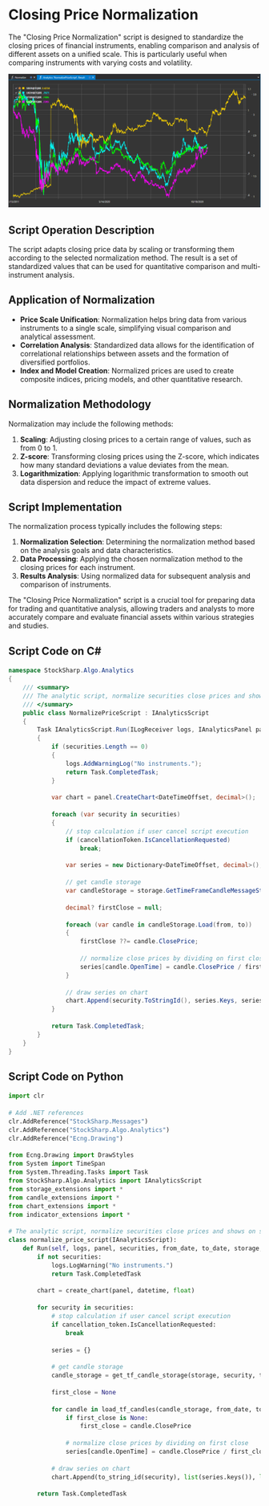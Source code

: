 # Closing Price Normalization

The "Closing Price Normalization" script is designed to standardize the closing prices of financial instruments, enabling comparison and analysis of different assets on a unified scale. This is particularly useful when comparing instruments with varying costs and volatility.

![hydra_analytics_normalize](../../../../images/hydra_analytics_normalize.png)

## Script Operation Description

The script adapts closing price data by scaling or transforming them according to the selected normalization method. The result is a set of standardized values that can be used for quantitative comparison and multi-instrument analysis.

## Application of Normalization

- **Price Scale Unification**: Normalization helps bring data from various instruments to a single scale, simplifying visual comparison and analytical assessment.
- **Correlation Analysis**: Standardized data allows for the identification of correlational relationships between assets and the formation of diversified portfolios.
- **Index and Model Creation**: Normalized prices are used to create composite indices, pricing models, and other quantitative research.

## Normalization Methodology

Normalization may include the following methods:

1. **Scaling**: Adjusting closing prices to a certain range of values, such as from 0 to 1.
2. **Z-score**: Transforming closing prices using the Z-score, which indicates how many standard deviations a value deviates from the mean.
3. **Logarithmization**: Applying logarithmic transformation to smooth out data dispersion and reduce the impact of extreme values.

## Script Implementation

The normalization process typically includes the following steps:

1. **Normalization Selection**: Determining the normalization method based on the analysis goals and data characteristics.
2. **Data Processing**: Applying the chosen normalization method to the closing prices for each instrument.
3. **Results Analysis**: Using normalized data for subsequent analysis and comparison of instruments.

The "Closing Price Normalization" script is a crucial tool for preparing data for trading and quantitative analysis, allowing traders and analysts to more accurately compare and evaluate financial assets within various strategies and studies.

## Script Code on C#

```cs
namespace StockSharp.Algo.Analytics
{
	/// <summary>
	/// The analytic script, normalize securities close prices and shows on same chart.
	/// </summary>
	public class NormalizePriceScript : IAnalyticsScript
	{
		Task IAnalyticsScript.Run(ILogReceiver logs, IAnalyticsPanel panel, SecurityId[] securities, DateTime from, DateTime to, IStorageRegistry storage, IMarketDataDrive drive, StorageFormats format, TimeSpan timeFrame, CancellationToken cancellationToken)
		{
			if (securities.Length == 0)
			{
				logs.AddWarningLog("No instruments.");
				return Task.CompletedTask;
			}

			var chart = panel.CreateChart<DateTimeOffset, decimal>();

			foreach (var security in securities)
			{
				// stop calculation if user cancel script execution
				if (cancellationToken.IsCancellationRequested)
					break;

				var series = new Dictionary<DateTimeOffset, decimal>();

				// get candle storage
				var candleStorage = storage.GetTimeFrameCandleMessageStorage(security, timeFrame, drive, format);

				decimal? firstClose = null;

				foreach (var candle in candleStorage.Load(from, to))
				{
					firstClose ??= candle.ClosePrice;

					// normalize close prices by dividing on first close
					series[candle.OpenTime] = candle.ClosePrice / firstClose.Value;
				}

				// draw series on chart
				chart.Append(security.ToStringId(), series.Keys, series.Values);
			}

			return Task.CompletedTask;
		}
	}
}
```

## Script Code on Python

```python
import clr

# Add .NET references
clr.AddReference("StockSharp.Messages")
clr.AddReference("StockSharp.Algo.Analytics")
clr.AddReference("Ecng.Drawing")

from Ecng.Drawing import DrawStyles
from System import TimeSpan
from System.Threading.Tasks import Task
from StockSharp.Algo.Analytics import IAnalyticsScript
from storage_extensions import *
from candle_extensions import *
from chart_extensions import *
from indicator_extensions import *

# The analytic script, normalize securities close prices and shows on same chart.
class normalize_price_script(IAnalyticsScript):
	def Run(self, logs, panel, securities, from_date, to_date, storage, drive, format, time_frame, cancellation_token):
		if not securities:
			logs.LogWarning("No instruments.")
			return Task.CompletedTask

		chart = create_chart(panel, datetime, float)

		for security in securities:
			# stop calculation if user cancel script execution
			if cancellation_token.IsCancellationRequested:
				break

			series = {}

			# get candle storage
			candle_storage = get_tf_candle_storage(storage, security, time_frame, drive, format)

			first_close = None

			for candle in load_tf_candles(candle_storage, from_date, to_date):
				if first_close is None:
					first_close = candle.ClosePrice

				# normalize close prices by dividing on first close
				series[candle.OpenTime] = candle.ClosePrice / first_close

			# draw series on chart
			chart.Append(to_string_id(security), list(series.keys()), list(series.values()))

		return Task.CompletedTask
```
